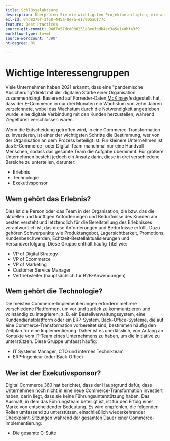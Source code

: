 ```yaml
---
title: Schlüsselakteure
description: Überprüfen Sie die wichtigsten Projektbeteiligten, die an einer Adobe Commerce-Implementierung beteiligt sind und für die verschiedene Projektaspekte verantwortlich sind.
exl-id: 04d8270f-3f68-445a-8e7a-e17905a6f77c
feature: Best Practices
source-git-commit: 94d7a57dcd006251e8eefbdb4ec3a5e140bf43f9
workflow-type: tm+mt
source-wordcount: '390'
ht-degree: 0%

---
```


# Wichtige Interessengruppen

Viele Unternehmen haben 2021 erkannt, dass eine &quot;pandemische Absicherung&quot;direkt mit der digitalen Stärke einer Organisation zusammenhängt. Basierend auf Forrester-Daten,[McKinsey](https://www.mckinsey.com/business-functions/strategy-and-corporate-finance/our-insights/five-fifty-the-quickening)festgestellt hat, dass der E-Commerce in nur drei Monaten ein Wachstum von zehn Jahren verzeichnete, wobei das Wachstum durch die Notwendigkeit angetrieben wurde, eine digitale Verbindung mit den Kunden herzustellen, während Ziegeltüren verschlossen waren.

Wenn die Entscheidung getroffen wird, in eine Commerce-Transformation zu investieren, ist einer der wichtigsten Schritte die Bestimmung, wer von der Organisation an dem Prozess beteiligt ist. Für kleinere Unternehmen ist das E-Commerce- oder Digital-Team manchmal nur eine Handvoll Menschen, sodass das gesamte Team die Aufgabe übernimmt. Für größere Unternehmen besteht jedoch ein Ansatz darin, diese in drei verschiedene Bereiche zu unterteilen, darunter:

- Erlebnis
- Technologie
- Exekutivsponsor

## Wem gehört das Erlebnis?

Dies ist die Person oder das Team in der Organisation, die bzw. das die aktuellen und künftigen Anforderungen und Bedürfnisse des Kunden am besten versteht und letztendlich für die Bereitstellung des Erlebnisses verantwortlich ist, das diese Anforderungen und Bedürfnisse erfüllt. Dazu gehören Schwerpunkte wie Produktangebot, Lagersichtbarkeit, Promotions, Kundenbeschwerden, Echtzeit-Bestellaktualisierungen und Versandverfolgung. Diese Gruppe enthält häufig Titel wie:

- VP of Digital Strategy
- VP of Ecommerce
- VP of Marketing
- Customer Service Manager
- Vertriebsleiter (hauptsächlich für B2B-Anwendungen)

## Wem gehört die Technologie?

Die meisten Commerce-Implementierungen erfordern mehrere verschiedene Plattformen, um vor und zurück zu kommunizieren und vollständig zu integrieren, z. B. ein Bestellverwaltungssystem, eine Kundendienstplattform oder ein ERP-System. Back-Office-Systeme, die auf eine Commerce-Transformation vorbereitet sind, bestimmen häufig den Zeitplan für eine Implementierung. Daher ist es unerlässlich, von Anfang an Kontakte vom IT-Team eines Unternehmens zu haben, um die Initiative zu unterstützen. Diese Gruppe umfasst häufig:

- IT Systems Manager, CTO und internes Technikteam
- ERP-Ingenieur (oder Back-Office)

## Wer ist der Exekutivsponsor?

Digital Commerce 360 hat berichtet, dass der Hauptgrund dafür, dass Unternehmen noch nicht in eine neue Commerce-Transformation investiert haben, darin liegt, dass sie keine Führungsunterstützung haben. Das Ausmaß, in dem das Führungsteam beteiligt ist, ist für den Erfolg einer Marke von entscheidender Bedeutung. Es wird empfohlen, die folgenden Rollen umfassend zu unterstützen, einschließlich wiederkehrender Checkpoint-Sitzungen während der gesamten Dauer einer Commerce-Implementierung:

- Die gesamte C-Suite
